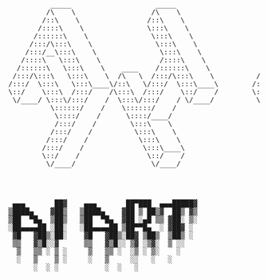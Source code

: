 <pre>    



          _____                    _____                            _____                    _____                _____          
         /\    \                  /\    \                          /\    \                  /\    \              /\    \         
        /::\    \                /::\    \                        /::\    \                /::\    \            /::\    \        
       /::::\    \               \:::\    \                      /::::\    \              /::::\    \           \:::\    \       
      /::::::\    \               \:::\    \                    /::::::\    \            /::::::\    \           \:::\    \      
     /:::/\:::\    \               \:::\    \                  /:::/\:::\    \          /:::/\:::\    \           \:::\    \     
    /:::/__\:::\    \               \:::\    \                /:::/__\:::\    \        /:::/__\:::\    \           \:::\    \    
   /::::\   \:::\    \              /::::\    \              /::::\   \:::\    \      /::::\   \:::\    \          /::::\    \   
  /::::::\   \:::\    \    ____    /::::::\    \            /::::::\   \:::\    \    /::::::\   \:::\    \        /::::::\    \  
 /:::/\:::\   \:::\    \  /\   \  /:::/\:::\    \          /:::/\:::\   \:::\    \  /:::/\:::\   \:::\____\      /:::/\:::\    \ 
/:::/  \:::\   \:::\____\/::\   \/:::/  \:::\____\        /:::/  \:::\   \:::\____\/:::/  \:::\   \:::|    |    /:::/  \:::\____\
\::/    \:::\  /:::/    /\:::\  /:::/    \::/    /        \::/    \:::\  /:::/    /\::/   |::::\  /:::|____|   /:::/    \::/    /
 \/____/ \:::\/:::/    /  \:::\/:::/    / \/____/          \/____/ \:::\/:::/    /  \/____|:::::\/:::/    /   /:::/    / \/____/ 
          \::::::/    /    \::::::/    /                            \::::::/    /         |:::::::::/    /   /:::/    /          
           \::::/    /      \::::/____/                              \::::/    /          |::|\::::/    /   /:::/    /           
           /:::/    /        \:::\    \                              /:::/    /           |::| \::/____/    \::/    /            
          /:::/    /          \:::\    \                            /:::/    /            |::|  ~|           \/____/             
         /:::/    /            \:::\    \                          /:::/    /             |::|   |                               
        /:::/    /              \:::\____\                        /:::/    /              \::|   |                               
        \::/    /                \::/    /                        \::/    /                \:|   |                               
         \/____/                  \/____/                          \/____/                  \|___|                               
                                                                                                                                 



 ▄▄▄       ██▓    ▄▄▄       ██▀███  ▄▄▄█████▓
▒████▄    ▓██▒   ▒████▄    ▓██ ▒ ██▒▓  ██▒ ▓▒
▒██  ▀█▄  ▒██▒   ▒██  ▀█▄  ▓██ ░▄█ ▒▒ ▓██░ ▒░
░██▄▄▄▄██ ░██░   ░██▄▄▄▄██ ▒██▀▀█▄  ░ ▓██▓ ░ 
 ▓█   ▓██▒░██░    ▓█   ▓██▒░██▓ ▒██▒  ▒██▒ ░ 
 ▒▒   ▓▒█░░▓      ▒▒   ▓▒█░░ ▒▓ ░▒▓░  ▒ ░░   
  ▒   ▒▒ ░ ▒ ░     ▒   ▒▒ ░  ░▒ ░ ▒░    ░    
  ░   ▒    ▒ ░     ░   ▒     ░░   ░   ░      
      ░  ░ ░           ░  ░   ░              
                                             
                
</pre>   
